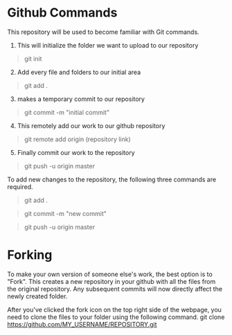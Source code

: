 Github Commands
=============

This repository will be used to become familiar with Git commands.


1) This will initialize the folder we want to upload to our repository
> git init 

2) Add every file and folders to our initial area
> git add . 

3) makes a temporary commit to our repository
> git commit -m "initial commit"

4) This remotely add our work to our github repository 
> git remote add origin (repository link)

5) Finally commit our work to the repository
> git push -u origin master


To add new changes to the repository, the following three commands are required.

> git add . 

> git commit -m "new commit"

> git push -u origin master


Forking
=============
To make your own version of someone else's work, the best option is to "Fork".
This creates a new repository in your github with all the files from the original repository.
Any subsequent commits will now directly affect the newly created folder.

After you've clicked the fork icon on the top right side of the webpage, you need to clone the files to your folder using the following command.
  git clone https://github.com/MY_USERNAME/REPOSITORY.git

